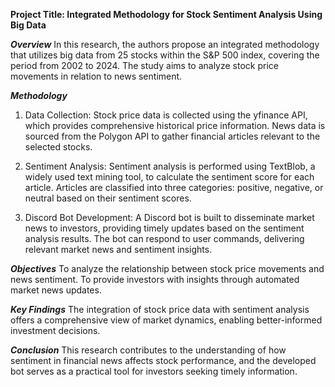**Project Title: Integrated Methodology for Stock Sentiment Analysis Using Big Data**

***Overview***
In this research, the authors propose an integrated methodology that utilizes big data from 25 stocks within the S&P 500 index, covering the period from 2002 to 2024. The study aims to analyze stock price movements in relation to news sentiment.

***Methodology***
1. Data Collection:
Stock price data is collected using the yfinance API, which provides comprehensive historical price information.
News data is sourced from the Polygon API to gather financial articles relevant to the selected stocks.

2. Sentiment Analysis:
Sentiment analysis is performed using TextBlob, a widely used text mining tool, to calculate the sentiment score for each article.
Articles are classified into three categories: positive, negative, or neutral based on their sentiment scores.

3. Discord Bot Development:
A Discord bot is built to disseminate market news to investors, providing timely updates based on the sentiment analysis results.
The bot can respond to user commands, delivering relevant market news and sentiment insights.

***Objectives***
To analyze the relationship between stock price movements and news sentiment.
To provide investors with insights through automated market news updates.

***Key Findings***
The integration of stock price data with sentiment analysis offers a comprehensive view of market dynamics, enabling better-informed investment decisions.

***Conclusion***
This research contributes to the understanding of how sentiment in financial news affects stock performance, and the developed bot serves as a practical tool for investors seeking timely information.
